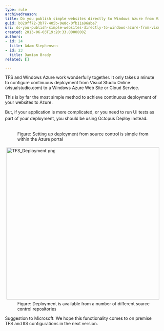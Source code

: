 ```yaml
---
type: rule
archivedreason: 
title: Do you publish simple websites directly to Windows Azure from Visual Studio Online?
guid: b020ff72-3b77-405b-9e8c-0fb11a96abe7
uri: do-you-publish-simple-websites-directly-to-windows-azure-from-visual-studio-online
created: 2013-06-03T19:20:33.0000000Z
authors:
- id: 24
  title: Adam Stephensen
- id: 23
  title: Damian Brady
related: []

---
```



<p>TFS and Windows Azure work wonderfully together. It only takes a minute to configure continuous deployment from Visual Studio Online (visualstudio.com) to a Windows Azure Web Site or Cloud Service.</p><p>This is by far the most simple method to achieve continuous deployment of your websites to Azure.</p><span style="line-height&#58;20.7999992370605px;">But, if your application is more complicated, or you need to run UI tests as part of your deployment, you should be using Octopus Deploy instead.​</span>
<br><excerpt class='endintro'></excerpt><br>
<dl class="image"><dt><img src="/TFS/Rules-to-Better-Continuous-Deployment/PublishingImages/integrate-source-control.jpg" alt="" /></dt><dd>Figure&#58; Setting up deployment from source control is simple from within the Azure portal</dd></dl><dl class="image"><dt><img src="/TFS/Rules-to-Better-Continuous-Deployment/PublishingImages/Pages/Publish-Directly-to-Windows-Azure-from-TFS/TFS_Deployment.png" alt="TFS_Deployment.png" style="margin&#58;5px;width&#58;500px;" /></dt><dd>Figure&#58; Deployment is available from a number of different source control repositories</dd></dl><p>Suggestion to Microsoft&#58; We hope this functionality comes to on premise TFS and IIS configurations in the next version.​​​</p>


